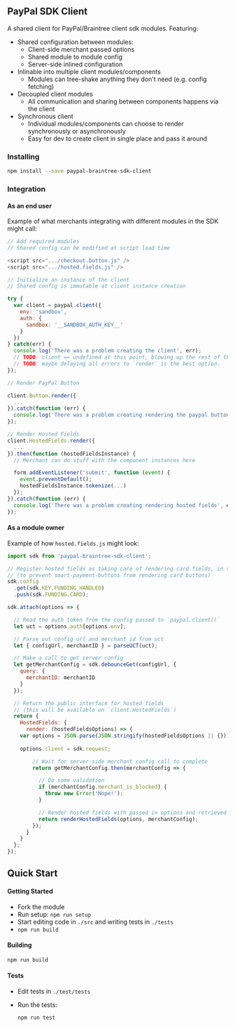 PayPal SDK Client
-----------------

A shared client for PayPal/Braintree client sdk modules. Featuring:

- Shared configuration between modules:
  - Client-side merchant passed options
  - Shared module to module config
  - Server-side inlined configuration
- Inlinable into multiple client modules/components
  - Modules can tree-shake anything they don't need (e.g. config fetching)
- Decoupled client modules
  - All communication and sharing between components happens via the client
- Synchronous client
  - Individual modules/components can choose to render synchronously or asynchronously
  - Easy for dev to create client in single place and pass it around

### Installing

```bash
npm install --save paypal-braintree-sdk-client
```

### Integration

#### As an end user

Example of what merchants integrating with different modules in the SDK might call:

```javascript
// Add required modules
// Shared config can be modified at script load time

<script src=".../checkout.button.js" />
<script src=".../hosted.fields.js" />

// Initialize an instance of the client
// Shared config is immutable at client instance creation

try {
  var client = paypal.client({
    env: 'sandbox',
    auth: {
      sandbox: '__SANDBOX_AUTH_KEY__'
    }
  })
} catch(err) {
  console.log('There was a problem creating the client', err);
  // TODO: client == undefined at thsi point, blowing up the rest of the code.
  // TODO: maybe delaying all errors to `render` is the best option.
});

// Render PayPal Button

client.Button.render({
  ...
}).catch(function (err) {
  console.log('There was a problem creating rendering the paypal button', err);
});

// Render Hosted Fields
client.HostedFields.render({
  ...
}).then(function (hostedFieldsInstance) {
  // Merchant can do stuff with the component instances here

  form.addEventListener('submit', function (event) {
    event.preventDefault();
    hostedFieldsInstance.tokenize(...)
  });
}).catch(function (err) {
  console.log('There was a problem creating rendering hosted fields', err);
});
```

#### As a module owner

Example of how `hosted.fields.js` might look:

```javascript
import sdk from 'paypal-braintree-sdk-client';

// Register hosted fields as taking care of rendering card fields, in shared config
// (to prevent smart-payment-buttons from rendering card buttons)
sdk.config
  .get(sdk.KEY.FUNDING_HANDLED)
  .push(sdk.FUNDING.CARD);

sdk.attach(options => {

  // Read the auth token from the config passed to `paypal.client()`
  let uct = options.auth[options.env];

  // Parse out config url and merchant id from uct
  let { configUrl, merchantID } = parseUCT(uct);

  // Make a call to get server config
  let getMerchantConfig = sdk.debounceGet(configUrl, {
    query: {
      merchantID: merchantID
    }
  });

  // Return the public interface for hosted fields
  // (this will be available on `client.HostedFields`)
  return {
    HostedFields: {
      render: (hostedFieldsOptions) => {
	var options = JSON.parse(JSON.stringify(hostedFieldsOptions || {}));
	
	options.client = sdk.request;

        // Wait for server-side merchant config call to complete
        return getMerchantConfig.then(merchantConfig => {

          // Do some validation
          if (merchantConfig.merchant_is_blocked) {
            throw new Error('Nope!');
          }

          // Render hosted fields with passed in options and retrieved merchant config
          return renderHostedFields(options, merchantConfig);
        });
      }
    }
  };
});
```

Quick Start
-----------

#### Getting Started

- Fork the module
- Run setup: `npm run setup`
- Start editing code in `./src` and writing tests in `./tests`
- `npm run build`

#### Building

```bash
npm run build
```

#### Tests

- Edit tests in `./test/tests`
- Run the tests:

  ```bash
  npm run test
  ```

